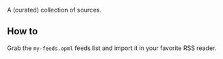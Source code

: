 A (curated) collection of sources.

## How to

Grab the `my-feeds.opml` feeds list and import it in your favorite RSS reader.